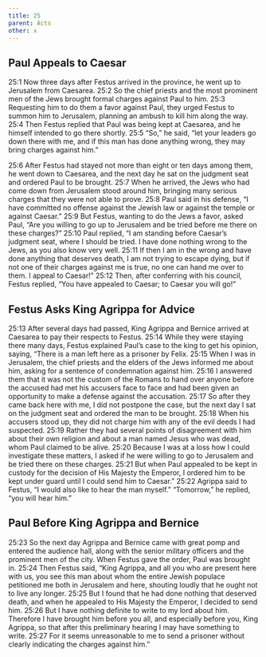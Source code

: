 ```yaml
---
title: 25
parent: Acts
other: x
---
```

## Paul Appeals to Caesar

<a name="25:1">25:1</a> Now three days after Festus arrived in the province, he went up to Jerusalem from Caesarea. <a name="25:2">25:2</a> So the chief priests and the most prominent men of the Jews brought formal charges against Paul to him. <a name="25:3">25:3</a> Requesting him to do them a favor against Paul, they urged Festus to summon him to Jerusalem, planning an ambush to kill him along the way. <a name="25:4">25:4</a> Then Festus replied that Paul was being kept at Caesarea, and he himself intended to go there shortly. <a name="25:5">25:5</a> “So,” he said, “let your leaders go down there with me, and if this man has done anything wrong, they may bring charges against him.”

<a name="25:6">25:6</a> After Festus had stayed not more than eight or ten days among them, he went down to Caesarea, and the next day he sat on the judgment seat and ordered Paul to be brought. <a name="25:7">25:7</a> When he arrived, the Jews who had come down from Jerusalem stood around him, bringing many serious charges that they were not able to prove. <a name="25:8">25:8</a> Paul said in his defense, “I have committed no offense against the Jewish law or against the temple or against Caesar.” <a name="25:9">25:9</a> But Festus, wanting to do the Jews a favor, asked Paul, “Are you willing to go up to Jerusalem and be tried before me there on these charges?” <a name="25:10">25:10</a> Paul replied, “I am standing before Caesar’s judgment seat, where I should be tried. I have done nothing wrong to the Jews, as you also know very well. <a name="25:11">25:11</a> If then I am in the wrong and have done anything that deserves death, I am not trying to escape dying, but if not one of their charges against me is true, no one can hand me over to them. I appeal to Caesar!” <a name="25:12">25:12</a> Then, after conferring with his council, Festus replied, “You have appealed to Caesar; to Caesar you will go!”

## Festus Asks King Agrippa for Advice

<a name="25:13">25:13</a> After several days had passed, King Agrippa and Bernice arrived at Caesarea to pay their respects to Festus. <a name="25:14">25:14</a> While they were staying there many days, Festus explained Paul’s case to the king to get his opinion, saying, “There is a man left here as a prisoner by Felix. <a name="25:15">25:15</a> When I was in Jerusalem, the chief priests and the elders of the Jews informed me about him, asking for a sentence of condemnation against him. <a name="25:16">25:16</a> I answered them that it was not the custom of the Romans to hand over anyone before the accused had met his accusers face to face and had been given an opportunity to make a defense against the accusation. <a name="25:17">25:17</a> So after they came back here with me, I did not postpone the case, but the next day I sat on the judgment seat and ordered the man to be brought. <a name="25:18">25:18</a> When his accusers stood up, they did not charge him with any of the evil deeds I had suspected. <a name="25:19">25:19</a> Rather they had several points of disagreement with him about their own religion and about a man named Jesus who was dead, whom Paul claimed to be alive. <a name="25:20">25:20</a> Because I was at a loss how I could investigate these matters, I asked if he were willing to go to Jerusalem and be tried there on these charges. <a name="25:21">25:21</a> But when Paul appealed to be kept in custody for the decision of His Majesty the Emperor, I ordered him to be kept under guard until I could send him to Caesar.” <a name="25:22">25:22</a> Agrippa said to Festus, “I would also like to hear the man myself.” “Tomorrow,” he replied, “you will hear him.”

## Paul Before King Agrippa and Bernice

<a name="25:23">25:23</a> So the next day Agrippa and Bernice came with great pomp and entered the audience hall, along with the senior military officers and the prominent men of the city. When Festus gave the order, Paul was brought in. <a name="25:24">25:24</a> Then Festus said, “King Agrippa, and all you who are present here with us, you see this man about whom the entire Jewish populace petitioned me both in Jerusalem and here, shouting loudly that he ought not to live any longer. <a name="25:25">25:25</a> But I found that he had done nothing that deserved death, and when he appealed to His Majesty the Emperor, I decided to send him. <a name="25:26">25:26</a> But I have nothing definite to write to my lord about him. Therefore I have brought him before you all, and especially before you, King Agrippa, so that after this preliminary hearing I may have something to write. <a name="25:27">25:27</a> For it seems unreasonable to me to send a prisoner without clearly indicating the charges against him.”

